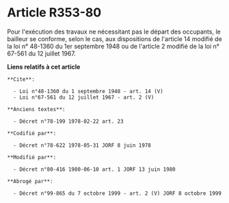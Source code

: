 # Article R353-80

Pour l'exécution des travaux ne nécessitant pas le départ des occupants, le bailleur se conforme, selon le cas, aux
dispositions de l'article 14 modifié de la loi n° 48-1360 du 1er septembre 1948 ou de l'article 2 modifié de la loi n° 67-561
du 12 juillet 1967.

**Liens relatifs à cet article**

	**Cite**:

	  - Loi n°48-1360 du 1 septembre 1948 - art. 14 (V)
	  - Loi n°67-561 du 12 juillet 1967 - art. 2 (V)

	**Anciens textes**:

	  - Décret n°78-199 1978-02-22 art. 23

	**Codifié par**:

	  - Décret n°78-622 1978-05-31 JORF 8 juin 1978

	**Modifié par**:

	  - Décret n°80-416 1980-06-10 art. 1 JORF 13 juin 1980

	**Abrogé par**:

	  - Décret n°99-865 du 7 octobre 1999 - art. 2 (V) JORF 8 octobre 1999
